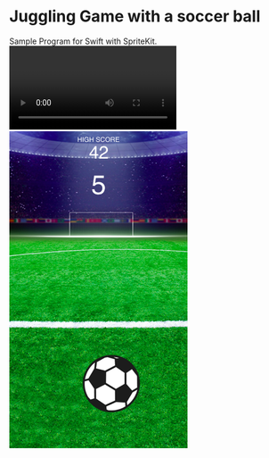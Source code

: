 # Juggling Game with a soccer ball
Sample Program for Swift with SpriteKit.
<br />
<video src="https://github.com/akimiyamoto/Juggling/blob/master/cupture/balljug.mov"></video><br />
<img src="https://raw.githubusercontent.com/akimiyamoto/Juggling/master/cupture/IMG_5723.PNG" width="320" height="568" />
